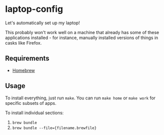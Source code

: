 # laptop-config

Let's automatically set up my laptop!

This probably won't work well on a machine that already has some of these applications installed - for instance, manually installed versions of things in casks like Firefox.

## Requirements

* [Homebrew](https://brew.sh/)

## Usage

To install everything, just run `make`. You can run `make home` or `make work` for specific subsets of apps.

To install individual sections:

1. `brew bundle`
2. `brew bundle --file={filename.brewfile}`
